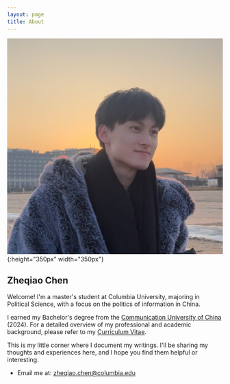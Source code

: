 ```yaml
---
layout: page
title: About
---
```

![陈柘桥的照片](/assets/mypic.jpg "Photo Credit: Yijun Wang"){:height="350px" width="350px"}

## Zheqiao Chen

Welcome! I'm a master's student at Columbia University, majoring in Political Science, with a focus on the politics of information in China.


I earned my Bachelor's degree from the [Communication University of China](https://en.cuc.edu.cn/) (2024). For a detailed overview of my professional and academic background, please refer to my [Curriculum Vitae](../assets/cv.pdf).

This is my little corner where I document my writings. I'll be sharing my thoughts and experiences here, and I hope you find them helpful or interesting.

- Email me at: <a href="mailto:zheqiao.chen@columbia.edu">zheqiao.chen@columbia.edu</a>